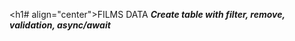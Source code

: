 <h1# align="center">FILMS DATA</h1>
***Create table with filter, remove, validation, async/await***
